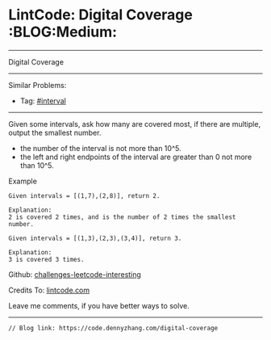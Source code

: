 
# LintCode: Digital Coverage     :BLOG:Medium:

---

Digital Coverage  

---

Similar Problems:  

-   Tag: [#interval](https://code.dennyzhang.com/tag/interval)

---

Given some intervals, ask how many are covered most, if there are multiple, output the smallest number.  

-   the number of the interval is not more than 10^5.
-   the left and right endpoints of the interval are greater than 0 not more than 10^5.

Example  

    Given intervals = [(1,7),(2,8)], return 2.
    
    Explanation:
    2 is covered 2 times, and is the number of 2 times the smallest number.

    Given intervals = [(1,3),(2,3),(3,4)], return 3.
    
    Explanation:
    3 is covered 3 times.

Github: [challenges-leetcode-interesting](https://github.com/DennyZhang/challenges-leetcode-interesting/tree/master/problems/digital-coverage)  

Credits To: [lintcode.com](https://www.lintcode.com/problem/digital-coverage/description)  

Leave me comments, if you have better ways to solve.  

---

    // Blog link: https://code.dennyzhang.com/digital-coverage

